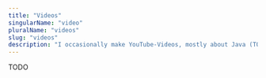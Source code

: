 ```yaml
---
title: "Videos"
singularName: "video"
pluralName: "videos"
slug: "videos"
description: "I occasionally make YouTube-Videos, mostly about Java (TODO)"
---
```


TODO
